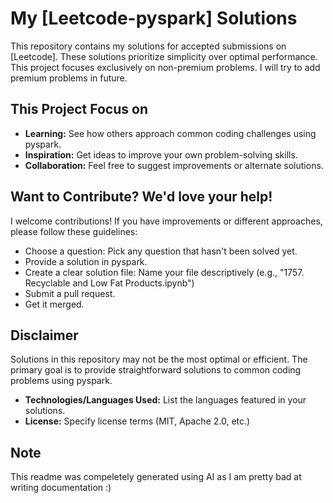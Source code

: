 # My [Leetcode-pyspark] Solutions

This repository contains my solutions for accepted submissions on [Leetcode]. These solutions prioritize simplicity over optimal performance. This project focuses exclusively on non-premium problems. I will try to add premium problems in future.

## This Project Focus on

* **Learning:** See how others approach common coding challenges using pyspark.
* **Inspiration:** Get ideas to improve your own problem-solving skills. 
* **Collaboration:** Feel free to suggest improvements or alternate solutions.

## Want to Contribute? We'd love your help!

I welcome contributions! If you have improvements or different approaches, please follow these guidelines:

* Choose a question: Pick any question that hasn't been solved yet.
* Provide a solution in pyspark.
* Create a clear solution file: Name your file descriptively (e.g., "1757. Recyclable and Low Fat Products.ipynb")
* Submit a pull request.
* Get it merged.

## Disclaimer

Solutions in this repository may not be the most optimal or efficient. The primary goal is to provide straightforward solutions to common coding problems using pyspark.

* **Technologies/Languages Used:** List the languages featured in your solutions.
* **License:** Specify license terms (MIT, Apache 2.0, etc.) 

## Note
This readme was compeletely generated using AI as I am pretty bad at writing documentation :) 
